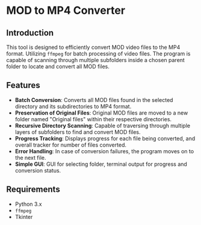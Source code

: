 # MOD to MP4 Converter

## Introduction
This tool is designed to efficiently convert MOD video files to the MP4 format. Utilizing `ffmpeg` for batch processing of video files. The program is capable of scanning through multiple subfolders inside a chosen parent folder to locate and convert all MOD files.

## Features
- **Batch Conversion**: Converts all MOD files found in the selected directory and its subdirectories to MP4 format.
- **Preservation of Original Files**: Original MOD files are moved to a new folder named "Original files" within their respective directories.
- **Recursive Directory Scanning**: Capable of traversing through multiple layers of subfolders to find and convert MOD files.
- **Progress Tracking**: Displays progress for each file being converted, and overall tracker for number of files converted.
- **Error Handling**: In case of conversion failures, the program moves on to the next file.
- **Simple GUI**: GUI for selecting folder, terminal output for progress and conversion status.

## Requirements
- Python 3.x
- `ffmpeg`
- Tkinter
